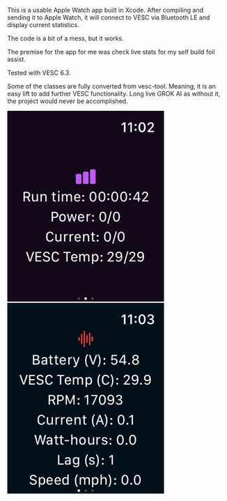 This is a usable Apple Watch app built in Xcode. After compiling and sending it to Apple Watch, it will connect to VESC via Bluetooth LE and display current statistics.

The code is a bit of a mess, but it works.

The premise for the app for me was check live stats for my self build foil assist. 

Tested with VESC 6.3.

Some of the classes are fully converted from vesc-tool. Meaning, it is an easy lift to add further VESC functionality. Long live GROK AI as without it, the project would never be accomplished.


![Project Screenshot](https://github.com/gregd72002/vesc-efoil-applewatch/blob/main/Screenshots/152F50F3-457D-407A-B698-1D660D7C2808_4_5005_c.jpeg)
![Project Screenshot](https://github.com/gregd72002/vesc-efoil-applewatch/blob/main/Screenshots/513EC12C-9A4A-454A-BE7F-EA0C89FB63D4_4_5005_c.jpeg)
